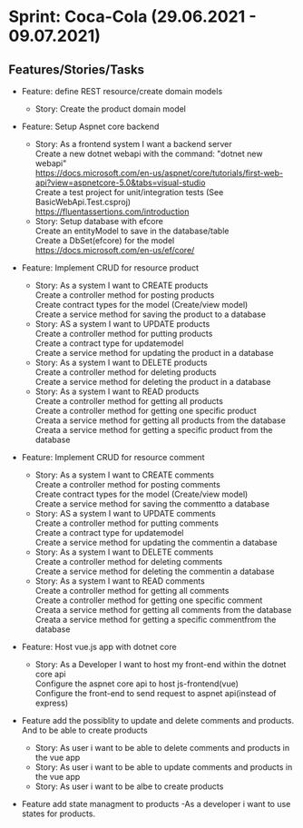 # Sprint: Coca-Cola (29.06.2021 - 09.07.2021)


## Features/Stories/Tasks

* Feature: define REST resource/create domain models
  - Story: Create the product domain model  

* Feature: Setup Aspnet core backend  
  - Story: As a frontend system I want a backend server    
Create a new dotnet webapi with the command: "dotnet new webapi"  
https://docs.microsoft.com/en-us/aspnet/core/tutorials/first-web-api?view=aspnetcore-5.0&tabs=visual-studio  
Create a test project for unit/integration tests (See BasicWebApi.Test.csproj)  
https://fluentassertions.com/introduction  
  - Story: Setup database with efcore  
Create an entityModel to save in the database/table  
Create a DbSet(efcore) for the model  
https://docs.microsoft.com/en-us/ef/core/  

* Feature: Implement CRUD for resource product
  - Story: As a system I want to CREATE products  
Create a controller method for posting products  
Create contract types for the model (Create/view model)  
Create a service method for saving the product to a database
  - Story: AS a system I want to UPDATE products  
Create a controller method for putting products  
Create a contract type for updatemodel  
Create a service method for updating the product in a database  
  - Story: As a system I want to DELETE products  
Create a controller method for deleting products  
Create a service method for deleting the product in a database
  - Story: As a system I want to READ   products  
Create a controller method for getting all products   
Create a controller method for getting one specific product    
Creata a service method for getting all products from the database  
Creata a service method for getting a specific product from the database  

* Feature: Implement CRUD for resource comment
  - Story: As a system I want to CREATE comments  
Create a controller method for posting comments  
Create contract types for the model (Create/view model)  
Create a service method for saving the commentto a database
  - Story: AS a system I want to UPDATE comments  
Create a controller method for putting comments  
Create a contract type for updatemodel  
Create a service method for updating the commentin a database  
  - Story: As a system I want to DELETE comments  
Create a controller method for deleting comments  
Create a service method for deleting the commentin a database
  - Story: As a system I want to READ   comments  
Create a controller method for getting all comments   
Create a controller method for getting one specific comment   
Creata a service method for getting all comments from the database  
Creata a service method for getting a specific commentfrom the database  


* Feature: Host vue.js app with dotnet core  
  - Story: As a Developer I want to host my front-end within the dotnet core api  
Configure the aspnet core api to host js-frontend(vue)   
Configure the front-end to send request to aspnet api(instead of express)  

* Feature add the possiblity to update and delete comments and products. And to be able to create products
  - Story: As user i want to be able to delete comments and products in the vue app
  - Story: As user i want to be able to update comments and products in the vue app
  - Story: As user i want to be albe to create products

* Feature add state managment to products
  -As a developer i want to use states for products.


